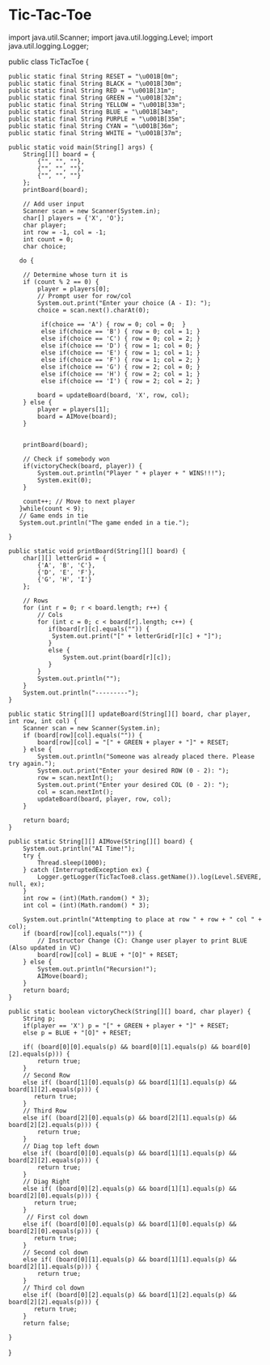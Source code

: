 # Tic-Tac-Toe
import java.util.Scanner;
import java.util.logging.Level;
import java.util.logging.Logger;

public class TicTacToe {
    
    public static final String RESET = "\u001B[0m";
    public static final String BLACK = "\u001B[30m";
    public static final String RED = "\u001B[31m";
    public static final String GREEN = "\u001B[32m";
    public static final String YELLOW = "\u001B[33m";
    public static final String BLUE = "\u001B[34m";
    public static final String PURPLE = "\u001B[35m";
    public static final String CYAN = "\u001B[36m";
    public static final String WHITE = "\u001B[37m";

    public static void main(String[] args) {
        String[][] board = {
            {"", "", ""},
            {"", "", ""},
            {"", "", ""}
        };
        printBoard(board);
        
        // Add user input
        Scanner scan = new Scanner(System.in);
        char[] players = {'X', 'O'};
        char player;
        int row = -1, col = -1;
        int count = 0;
        char choice;
        
       do {
        
        // Determine whose turn it is
        if (count % 2 == 0) {
            player = players[0];
            // Prompt user for row/col
            System.out.print("Enter your choice (A - I): ");
            choice = scan.next().charAt(0);
            
             if(choice == 'A') { row = 0; col = 0;  }
             else if(choice == 'B') { row = 0; col = 1; }
             else if(choice == 'C') { row = 0; col = 2; }
             else if(choice == 'D') { row = 1; col = 0; }
             else if(choice == 'E') { row = 1; col = 1; }
             else if(choice == 'F') { row = 1; col = 2; }
             else if(choice == 'G') { row = 2; col = 0; }
             else if(choice == 'H') { row = 2; col = 1; }
             else if(choice == 'I') { row = 2; col = 2; }
            
            board = updateBoard(board, 'X', row, col);
        } else {
            player = players[1];
            board = AIMove(board);
        }
         
        
        printBoard(board);
        
        // Check if somebody won
        if(victoryCheck(board, player)) {
            System.out.println("Player " + player + " WINS!!!");
            System.exit(0);
        }
        
        count++; // Move to next player
       }while(count < 9);
       // Game ends in tie
       System.out.println("The game ended in a tie.");
        
    }
    
    public static void printBoard(String[][] board) {
        char[][] letterGrid = {
            {'A', 'B', 'C'},
            {'D', 'E', 'F'},
            {'G', 'H', 'I'}
        };
        
        // Rows
        for (int r = 0; r < board.length; r++) {
            // Cols
            for (int c = 0; c < board[r].length; c++) {
               if(board[r][c].equals("")) {
                System.out.print("[" + letterGrid[r][c] + "]");
               }
               else {
                   System.out.print(board[r][c]);
               }
            }
            System.out.println("");
        }
        System.out.println("---------");
    }
    
    public static String[][] updateBoard(String[][] board, char player, int row, int col) {
        Scanner scan = new Scanner(System.in);
        if (board[row][col].equals("")) {
            board[row][col] = "[" + GREEN + player + "]" + RESET;
        } else {
            System.out.println("Someone was already placed there. Please try again.");
            System.out.print("Enter your desired ROW (0 - 2): ");
            row = scan.nextInt();
            System.out.print("Enter your desired COL (0 - 2): ");
            col = scan.nextInt();
            updateBoard(board, player, row, col);
        }
        
        return board;
    }
    
    public static String[][] AIMove(String[][] board) {
        System.out.println("AI Time!");
        try {
            Thread.sleep(1000);
        } catch (InterruptedException ex) {
            Logger.getLogger(TicTacToe8.class.getName()).log(Level.SEVERE, null, ex);
        }
        int row = (int)(Math.random() * 3);
        int col = (int)(Math.random() * 3);
        
        System.out.println("Attempting to place at row " + row + " col " + col);
        if (board[row][col].equals("")) {
            // Instructor Change (C): Change user player to print BLUE (Also updated in VC)
            board[row][col] = BLUE + "[O]" + RESET;
        } else {
            System.out.println("Recursion!");
            AIMove(board);
        }
        return board;
    }
    
    public static boolean victoryCheck(String[][] board, char player) {
        String p;
        if(player == 'X') p = "[" + GREEN + player + "]" + RESET;
        else p = BLUE + "[O]" + RESET;
       
        if( (board[0][0].equals(p) && board[0][1].equals(p) && board[0][2].equals(p))) {
            return true;
        } 
        // Second Row
        else if( (board[1][0].equals(p) && board[1][1].equals(p) && board[1][2].equals(p))) {
           return true;
        }
        // Third Row
        else if( (board[2][0].equals(p) && board[2][1].equals(p) && board[2][2].equals(p))) {
            return true;
        }
        // Diag top left down
        else if( (board[0][0].equals(p) && board[1][1].equals(p) && board[2][2].equals(p))) {
            return true;
        }
        // Diag Right
        else if( (board[0][2].equals(p) && board[1][1].equals(p) && board[2][0].equals(p))) {
           return true;
        }
         // First col down
        else if( (board[0][0].equals(p) && board[1][0].equals(p) && board[2][0].equals(p))) {
           return true;
        }
        // Second col down
        else if( (board[0][1].equals(p) && board[1][1].equals(p) && board[2][1].equals(p))) {
            return true;
        }
        // Third col down
        else if( (board[0][2].equals(p) && board[1][2].equals(p) && board[2][2].equals(p))) {
           return true;
        }
        return false;
        
    }
    
}
